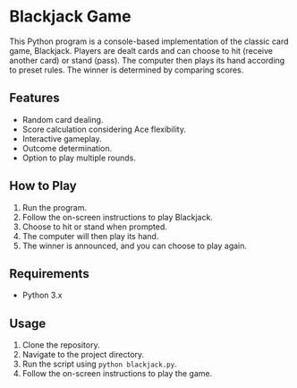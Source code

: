 # Blackjack Game

This Python program is a console-based implementation of the classic card game, Blackjack. Players are dealt cards and can choose to hit (receive another card) or stand (pass). The computer then plays its hand according to preset rules. The winner is determined by comparing scores. 

## Features
- Random card dealing.
- Score calculation considering Ace flexibility.
- Interactive gameplay.
- Outcome determination.
- Option to play multiple rounds.

## How to Play
1. Run the program.
2. Follow the on-screen instructions to play Blackjack.
3. Choose to hit or stand when prompted.
4. The computer will then play its hand.
5. The winner is announced, and you can choose to play again.

## Requirements
- Python 3.x

## Usage
1. Clone the repository.
2. Navigate to the project directory.
3. Run the script using `python blackjack.py`.
4. Follow the on-screen instructions to play the game.

